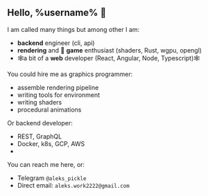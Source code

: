 ## Hello, %username% 👋

I am called many things but among other I am:
- **backend** engineer (cli, api)
- **rendering** and 👾 **game** enthusiast (shaders, Rust, wgpu, opengl)
- 🕸️a bit of a **web** developer (React, Angular, Node, Typescript)🕸️

You could hire me as graphics programmer:
- assemble rendering pipeline
- writing tools for environment
- writing shaders
- procedural animations

Or backend developer:
- REST, GraphQL
- Docker, k8s, GCP, AWS
- 


You can reach me here, or:
- Telegram `@aleks_pickle`
- Direct email: `aleks.work2222@gmail.com`


